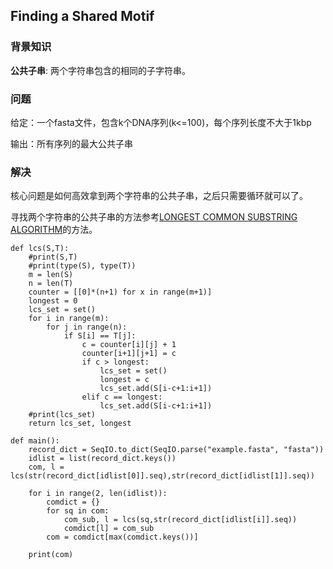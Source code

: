 ## Finding a Shared Motif

### 背景知识

**公共子串**: 两个字符串包含的相同的子字符串。

### 问题

给定：一个fasta文件，包含k个DNA序列(k<=100)，每个序列长度不大于1kbp

输出：所有序列的最大公共子串

###  解决

核心问题是如何高效拿到两个字符串的公共子串，之后只需要循环就可以了。

寻找两个字符串的公共子串的方法参考[LONGEST COMMON SUBSTRING ALGORITHM](https://www.bogotobogo.com/python/python_longest_common_substring_lcs_algorithm_generalized_suffix_tree.php)的方法。

    def lcs(S,T):
        #print(S,T)
        #print(type(S), type(T))
        m = len(S)
        n = len(T)
        counter = [[0]*(n+1) for x in range(m+1)]
        longest = 0
        lcs_set = set()
        for i in range(m):
            for j in range(n):
                if S[i] == T[j]:
                    c = counter[i][j] + 1
                    counter[i+1][j+1] = c
                    if c > longest:
                        lcs_set = set()
                        longest = c
                        lcs_set.add(S[i-c+1:i+1])
                    elif c == longest:
                        lcs_set.add(S[i-c+1:i+1])
        #print(lcs_set)
        return lcs_set, longest
    
    def main():
        record_dict = SeqIO.to_dict(SeqIO.parse("example.fasta", "fasta"))
        idlist = list(record_dict.keys())
        com, l = lcs(str(record_dict[idlist[0]].seq),str(record_dict[idlist[1]].seq))
    
        for i in range(2, len(idlist)):
            comdict = {}
            for sq in com:
                com_sub, l = lcs(sq,str(record_dict[idlist[i]].seq))
                comdict[l] = com_sub
            com = comdict[max(comdict.keys())]
    
        print(com)